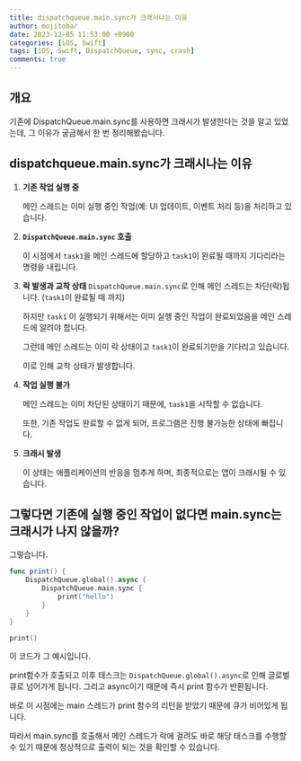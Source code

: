 ```yaml
---
title: dispatchqueue.main.sync가 크래시나는 이유
author: mojitobar
date: 2023-12-05 11:53:00 +0900
categories: [iOS, Swift]
tags: [iOS, Swift, DispatchQueue, sync, crash]
comments: true
---
```


## 개요

기존에 DispatchQueue.main.sync를 사용하면 크래시가 발생한다는 것을 알고 있었는데, 그 이유가 궁금해서 한 번 정리해봤습니다.

## dispatchqueue.main.sync가 크래시나는 이유

1. **기존 작업 실행 중**

   메인 스레드는 이미 실행 중인 작업(예: UI 업데이트, 이벤트 처리 등)을 처리하고 있습니다.

2. **`DispatchQueue.main.sync` 호출**

   이 시점에서 `task1`을 메인 스레드에 할당하고 `task1`이 완료될 때까지 기다리라는 명령을 내립니다.

3. **락 발생과 교착 상태**
   `DispatchQueue.main.sync`로 인해 메인 스레드는 차단(락)됩니다. (`task1`이 완료될 때 까지)

   하지만 `task1` 이 실행되기 위해서는 이미 실행 중인 작업이 완료되었음을 메인 스레드에 알려야 합니다.

   그런데 메인 스레드는 이미 락 상태이고 `task1`이 완료되기만을 기다리고 있습니다.

   이로 인해 교착 상태가 발생합니다.

4. **작업 실행 불가**

   메인 스레드는 이미 차단된 상태이기 때문에, `task1`을 시작할 수 없습니다.

   또한, 기존 작업도 완료할 수 없게 되어, 프로그램은 진행 불가능한 상태에 빠집니다.

5. **크래시 발생**

   이 상태는 애플리케이션의 반응을 멈추게 하며, 최종적으로는 앱이 크래시될 수 있습니다.

## 그렇다면 기존에 실행 중인 작업이 없다면 main.sync는 크래시가 나지 않을까?

그렇습니다.

```swift
func print() {
    DispatchQueue.global().async {
        DispatchQueue.main.sync {
            print("hello")
        }
    }
}

print()
```

이 코드가 그 예시입니다.

print함수가 호출되고 이후 태스크는 `DispatchQueue.global().async`로 인해 글로벌 큐로 넘어가게 됩니다. 그리고 async이기 때문에 즉시 print 함수가 반환됩니다.

바로 이 시점에는 main 스레드가 print 함수의 리턴을 받았기 때문에 큐가 비어있게 됩니다.

따라서 main.sync를 호출해서 메인 스레드가 락에 걸려도 바로 해당 태스크를 수행할 수 있기 때문에 정상적으로 출력이 되는 것을 확인할 수 있습니다.
